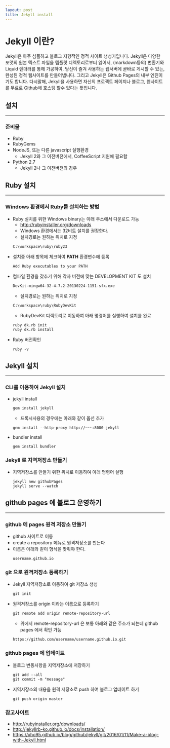 ```yaml
---
layout: post
title: Jekyll install
---
```


# Jekyll 이란?


Jekyll은 아주 심플하고 블로그 지향적인 정적 사이트 생성기입니다.
Jekyll은 다양한 포맷의 원본 텍스트 파일을 템플릿 디렉토리로부터 읽어서, 
(markdown등의) 변환기와 Liquid 렌더러를 통해 가공하여,
당신이 즐겨 사용하는 웹서버에 곧바로 게시할 수 있는, 완성된 정적 웹사이트를 만들어냅니다.
그리고 Jekyll은 Github Pages의 내부 엔진이기도 합니다. 
다시말해, Jekyll을 사용하면 자신의 프로젝트 페이지나 블로그, 웹사이트를 무료로 Github에 호스팅 할수 있다는 뜻입니다.

## 설치

---

### 준비물

* Ruby
* RubyGems
* NodeJS, 또는 다른 javascript 실행환경
	* Jekyll 2와 그 이전버전에서, CoffeeScript 지원에 필요함
* Python 2.7
	* Jekyll 2나 그 이전버전의 경우

## Ruby 설치

---

### Windows 환경에서 Ruby를 설치하는 방법

* Ruby 설치를 위한 Windows binary는 아래 주소에서 다운로드 가능
	* <http://rubyinstaller.org/downloads>
	* Windows 환경에서는 32비트 설치를 권장한다.
	* 설치경로는 원하는 위치로 지정
	```
	C:\workspace\ruby\ruby23
	```
* 설치중 아래 항목에 체크하여 __PATH__ 환경변수에 등록
	```
	Add Ruby executables to your PATH
	```
* 컴파일 환경을 갖추기 위해 각자 버전에 맞는 DEVELOPMENT KIT 도 설치
	```
	DevKit-mingw64-32-4.7.2-20130224-1151-sfx.exe
	```
	* 설치경로는 원하는 위치로 지정
	```
	C:\workspace\ruby\RubyDevKit
	```
	* RubyDevKit 디렉토리로 이동하여 아래 명령어를 실행하여 설치를 완료
	```
	ruby dk.rb init
	ruby dk.rb install
	```
* Ruby 버전확인
	```
	ruby -v
	```

## Jekyll 설치

---

###  CLI를 이용하여 Jekyll 설치

* jekyll install
	```
	gem install jekyll
	```
	* 프록시사용의 경우에는 아래와 같이 옵션 추가
	```
	gem install --http-proxy http://~~~:8080 jekyll
	```
* bundler install
	```
	gem install bundler
	```

### Jekyll 로 지역저장소 만들기

* 지역저장소를 만들기 위한 위치로 이동하여 아래 명령어 실행
	```
	jekyll new githubPages
	jekyll serve --watch
	```

## github pages 에 블로그 운영하기

--- 

### github 에 pages 원격 저장소 만들기

* github 사이트로 이동
* create a repository 메뉴로 원격저장소를 만든다
* 이름은 아래와 같이 형식을 맞춰야 한다.
	```
	username.github.io
	```

### git 으로 원격저장소 등록하기

* Jekyll 지역저장소로 이동하여 git 저장소 생성
	```
	git init
	```
* 원격저장소를 origin 이라는 이름으로 등록하기
	```
	git remote add origin remote-repository-url
	```
	* 위에서 remote-repository-url 은 보통 아래와 같은 주소가 되는데 github pages 에서 확인 가능
	```
	https://github.com/username/username.github.io.git
	```

### github pages 에 업데이트

* 블로그 변동사항을 지역저장소에 저장하기
	```
	git add --all
	git commit -m "message"
	```
* 지역저장소의 내용을 원격 저장소로 push 하여 블로그 업데이트 하기
	```
	git push origin master
	```

### 참고사이트

* <http://rubyinstaller.org/downloads/>
* <http://jekyllrb-ko.github.io/docs/installation/>
* <https://xho95.github.io/blog/github/jekyll/git/2016/01/11/Make-a-blog-with-Jekyll.html>
